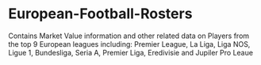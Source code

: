 # European-Football-Rosters
Contains Market Value information and other related data on Players from the top 9 European leagues including: Premier League, La Liga, Liga NOS, Ligue 1, Bundesliga, Seria A, Premier Liga, Eredivisie and Jupiler Pro Leaue
